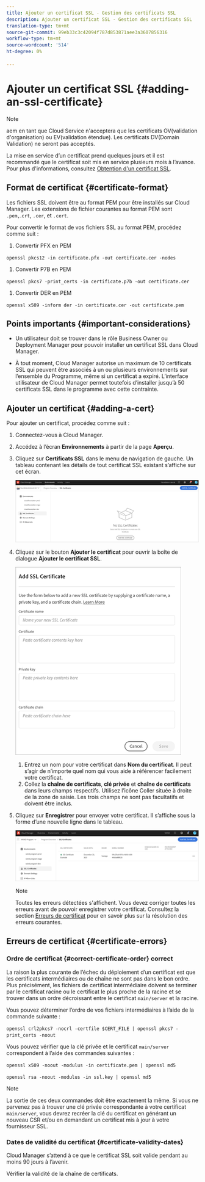 ```yaml
---
title: Ajouter un certificat SSL - Gestion des certificats SSL
description: Ajouter un certificat SSL - Gestion des certificats SSL
translation-type: tm+mt
source-git-commit: 99eb33c3c42094f787d853871aee3a3607856316
workflow-type: tm+mt
source-wordcount: '514'
ht-degree: 0%

---
```



# Ajouter un certificat SSL {#adding-an-ssl-certificate}

>[!NOTE]
>aem en tant que Cloud Service n&#39;acceptera que les certificats OV(validation d&#39;organisation) ou EV(validation étendue). Les certificats DV(Domain Validation) ne seront pas acceptés.

La mise en service d’un certificat prend quelques jours et il est recommandé que le certificat soit mis en service plusieurs mois à l’avance. Pour plus d&#39;informations, consultez [Obtention d&#39;un certificat SSL](/help/implementing/cloud-manager/managing-ssl-certifications/get-ssl-certificate.md).

## Format de certificat {#certificate-format}

Les fichiers SSL doivent être au format PEM pour être installés sur Cloud Manager. Les extensions de fichier courantes au format PEM sont `.pem,`.`crt`, `.cer`, et `.cert`.

Pour convertir le format de vos fichiers SSL au format PEM, procédez comme suit :

1. Convertir PFX en PEM

`openssl pkcs12 -in certificate.pfx -out certificate.cer -nodes`

1. Convertir P7B en PEM

`openssl pkcs7 -print_certs -in certificate.p7b -out certificate.cer`

1. Convertir DER en PEM

`openssl x509 -inform der -in certificate.cer -out certificate.pem`

## Points importants {#important-considerations}

* Un utilisateur doit se trouver dans le rôle Business Owner ou Deployment Manager pour pouvoir installer un certificat SSL dans Cloud Manager.

* À tout moment, Cloud Manager autorise un maximum de 10 certificats SSL qui peuvent être associés à un ou plusieurs environnements sur l’ensemble du Programme, même si un certificat a expiré. L’interface utilisateur de Cloud Manager permet toutefois d’installer jusqu’à 50 certificats SSL dans le programme avec cette contrainte.

## Ajouter un certificat {#adding-a-cert}

Pour ajouter un certificat, procédez comme suit :

1. Connectez-vous à Cloud Manager.
1. Accédez à l’écran **Environnements** à partir de la page **Aperçu**.
1. Cliquez sur **Certificats SSL** dans le menu de navigation de gauche. Un tableau contenant les détails de tout certificat SSL existant s’affiche sur cet écran.

   ![](/help/implementing/cloud-manager/assets/ssl/ssl-cert-1.png)
1. Cliquez sur le bouton **Ajouter le certificat** pour ouvrir la boîte de dialogue **Ajouter le certificat SSL**.

   ![](/help/implementing/cloud-manager/assets/ssl/ssl-cert-02.png)
   1. Entrez un nom pour votre certificat dans **Nom du certificat**. Il peut s’agir de n’importe quel nom qui vous aide à référencer facilement votre certificat.
   1. Collez la **chaîne de certificats**, **clé privée** et **chaîne de certificats** dans leurs champs respectifs. Utilisez l’icône Coller située à droite de la zone de saisie.
Les trois champs ne sont pas facultatifs et doivent être inclus.

1. Cliquez sur **Enregistrer** pour envoyer votre certificat. Il s’affiche sous la forme d’une nouvelle ligne dans le tableau.

   ![](/help/implementing/cloud-manager/assets/ssl/ssl-cert-3.png)
   >[!NOTE]
   >Toutes les erreurs détectées s&#39;affichent. Vous devez corriger toutes les erreurs avant de pouvoir enregistrer votre certificat. Consultez la section [Erreurs de certificat](#certificate-errors) pour en savoir plus sur la résolution des erreurs courantes.

## Erreurs de certificat {#certificate-errors}

### Ordre de certificat {#correct-certificate-order} correct

La raison la plus courante de l’échec du déploiement d’un certificat est que les certificats intermédiaires ou de chaîne ne sont pas dans le bon ordre. Plus précisément, les fichiers de certificat intermédiaire doivent se terminer par le certificat racine ou le certificat le plus proche de la racine et se trouver dans un ordre décroissant entre le certificat `main/server` et la racine.

Vous pouvez déterminer l’ordre de vos fichiers intermédiaires à l’aide de la commande suivante :

`openssl crl2pkcs7 -nocrl -certfile $CERT_FILE | openssl pkcs7 -print_certs -noout`

Vous pouvez vérifier que la clé privée et le certificat `main/server` correspondent à l’aide des commandes suivantes :

`openssl x509 -noout -modulus -in certificate.pem | openssl md5`

`openssl rsa -noout -modulus -in ssl.key | openssl md5`

>[!NOTE]
>La sortie de ces deux commandes doit être exactement la même. Si vous ne parvenez pas à trouver une clé privée correspondante à votre certificat `main/server`, vous devrez recréer la clé du certificat en générant un nouveau CSR et/ou en demandant un certificat mis à jour à votre fournisseur SSL.

### Dates de validité du certificat {#certificate-validity-dates}

Cloud Manager s’attend à ce que le certificat SSL soit valide pendant au moins 90 jours à l’avenir.

Vérifier la validité de la chaîne de certificats.
